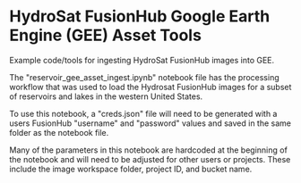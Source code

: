 # HydroSat FusionHub Google Earth Engine (GEE) Asset Tools

Example code/tools for ingesting HydroSat FusionHub images into GEE.

The "reservoir_gee_asset_ingest.ipynb" notebook file has the processing workflow that was used to load the Hydrosat FusionHub images for a subset of reservoirs and lakes in the western United States.

To use this notebook, a "creds.json" file will need to be generated with a users FusionHub "username" and "password" values and saved in the same folder as the notebook file.

Many of the parameters in this notebook are hardcoded at the beginning of the notebook and will need to be adjusted for other users or projects.  These include the image workspace folder, project ID, and bucket name.
